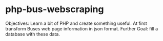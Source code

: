 # php-bus-webscraping
Objectives: Learn a bit of PHP and create something useful. At first transform Buses web page information in json format. Further Goal: fill a database with these data. 

